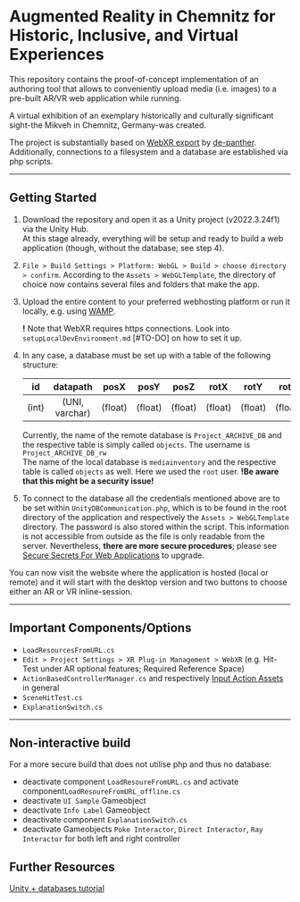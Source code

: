 # **A**ugmented **R**eality in **C**hemnitz for **H**istoric, **I**nclusive, and **V**irtual **E**xperiences
This repository contains the proof-of-concept implementation of an authoring tool that allows to conveniently upload media (i.e. images) to a pre-built AR/VR web application while running.

A virtual exhibition of an exemplary historically and culturally significant sight-the Mikveh in Chemnitz, Germany-was created.

The project is substantially based on [WebXR export](https://github.com/De-Panther/unity-webxr-export?tab=readme-ov-file) by [de-panther](https://github.com/De-Panther).
Additionally, connections to a filesystem and a database are established via php scripts.

---

## Getting Started
1. Download the repository and open it as a Unity project (v2022.3.24f1) via the Unity Hub. <br> At this stage already, everything will be setup and ready to build a web application (though, without the database; see step 4).
2. ```File > Build Settings > Platform: WebGL > Build > choose directory > confirm```. According to the ```Assets > WebGLTemplate```, the directory of choice now contains several files and folders that make the app.
3. Upload the entire content to your preferred webhosting platform or run it locally, e.g. using [WAMP](https://wampserver.aviatechno.net/).

    **!** Note that WebXR requires https connections. Look into ```setupLocalDevEnvironment.md``` [#TO-DO] on how to set it up.

4. In any case, a database must be set up with a table of the following structure:

    |id|datapath|posX|posY|posZ|rotX|rotY|rotZ|
    |:--:|:--------:|:----:|:----:|:----:|:----:|:----:|:----:|
    |(int)|(UNI, varchar)|(float)|(float)|(float)|(float)|(float)|(float)|

    Currently, the name of the remote database is ```Project_ARCHIVE_DB``` and the respective table is simply called ```objects```. The username is ```Project_ARCHIVE_DB_rw```<br>
    The name of the local database is ```mediainventory``` and the respective table is called ```objects``` as well. Here we used the ```root``` user. **!Be aware that this might be a security issue!**

5. To connect to the database all the credentials mentioned above are to be set within ```UnityDBCommunication.php```, which is to be found in the root directory of the application and respectively the ```Assets > WebGLTemplate``` directory. The password is also stored within the script. This information is not accessible from outside as the file is only readable from the server. Nevertheless, **there are more secure procedures**; please see [Secure Secrets For Web Applications](https://www.tu-chemnitz.de/urz/www/php/secure.html) to upgrade.

You can now visit the website where the application is hosted  (local or remote) and it will start with the desktop version and two buttons to choose either an AR or VR inline-session.

---
## Important Components/Options
- ```LoadResourcesFromURL.cs```
- ```Edit > Project Settings > XR Plug-in Management > WebXR``` (e.g. Hit-Test under AR optional features; Required Reference Space)
- ```ActionBasedControllerManager.cs``` and respectively [Input Action Assets](https://docs.unity3d.com/Packages/com.unity.inputsystem@1.0/manual/ActionAssets.html) in general
- ```SceneHitTest.cs```
- ```ExplanationSwitch.cs```

---
## Non-interactive build
For a more secure build that does not utilise php and thus no database:
- deactivate component ```LoadResoureFromURL.cs``` and activate component```LoadResoureFromURL_offline.cs```
- deactivate ```UI Sample``` Gameobject
- deactivate ```Info Label``` Gameobject
- deactivate component ```ExplanationSwitch.cs```
- deactivate Gameobjects ```Poke Interactor```, ```Direct Interactor```, ```Ray Interactor``` for both left and right controller

## Further Resources
[Unity + databases tutorial](https://youtu.be/SKbY-0zt2VE?feature=shared)
